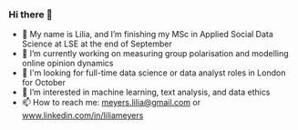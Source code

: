 ### Hi there 👋

- 🌱 My name is Lilia, and I’m finishing my MSc in Applied Social Data Science at LSE at the end of September
- 🔭 I’m currently working on measuring group polarisation and modelling online opinion dynamics
- 👀 I'm looking for full-time data science or data analyst roles in London for October 
- 💬 I’m interested in machine learning, text analysis, and data ethics
- 📫 How to reach me: meyers.lilia@gmail.com or www.linkedin.com/in/liliameyers
<!--
**liliameyers/liliameyers** is a ✨ _special_ ✨ repository because its `README.md` (this file) appears on your GitHub profile.
-->
